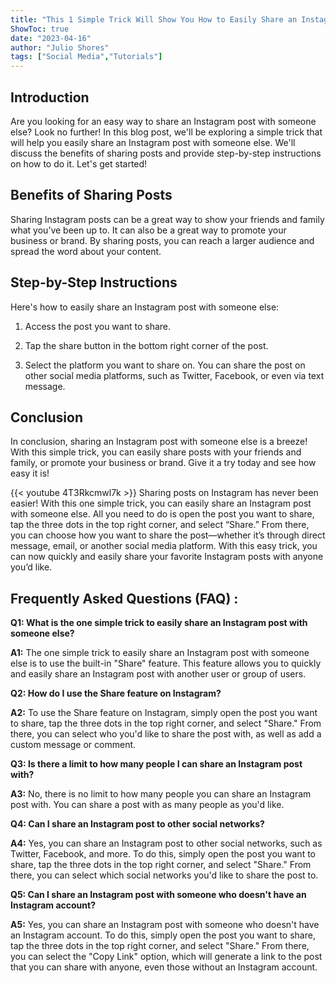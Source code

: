 ```yaml
---
title: "This 1 Simple Trick Will Show You How to Easily Share an Instagram Post with Someone Else!"
ShowToc: true 
date: "2023-04-16"
author: "Julio Shores" 
tags: ["Social Media","Tutorials"]
---
```

## Introduction

Are you looking for an easy way to share an Instagram post with someone else? Look no further! In this blog post, we'll be exploring a simple trick that will help you easily share an Instagram post with someone else. We'll discuss the benefits of sharing posts and provide step-by-step instructions on how to do it. Let's get started!

## Benefits of Sharing Posts

Sharing Instagram posts can be a great way to show your friends and family what you’ve been up to. It can also be a great way to promote your business or brand. By sharing posts, you can reach a larger audience and spread the word about your content.

## Step-by-Step Instructions

Here's how to easily share an Instagram post with someone else:

1. Access the post you want to share.

2. Tap the share button in the bottom right corner of the post.

3. Select the platform you want to share on. You can share the post on other social media platforms, such as Twitter, Facebook, or even via text message.

## Conclusion

In conclusion, sharing an Instagram post with someone else is a breeze! With this simple trick, you can easily share posts with your friends and family, or promote your business or brand. Give it a try today and see how easy it is!

{{< youtube 4T3Rkcmwl7k >}} 
Sharing posts on Instagram has never been easier! With this one simple trick, you can easily share an Instagram post with someone else. All you need to do is open the post you want to share, tap the three dots in the top right corner, and select “Share.” From there, you can choose how you want to share the post—whether it’s through direct message, email, or another social media platform. With this easy trick, you can now quickly and easily share your favorite Instagram posts with anyone you’d like.

## Frequently Asked Questions (FAQ) :
**Q1: What is the one simple trick to easily share an Instagram post with someone else?**

**A1:** The one simple trick to easily share an Instagram post with someone else is to use the built-in "Share" feature. This feature allows you to quickly and easily share an Instagram post with another user or group of users.

**Q2: How do I use the Share feature on Instagram?**

**A2:** To use the Share feature on Instagram, simply open the post you want to share, tap the three dots in the top right corner, and select "Share." From there, you can select who you'd like to share the post with, as well as add a custom message or comment.

**Q3: Is there a limit to how many people I can share an Instagram post with?**

**A3:** No, there is no limit to how many people you can share an Instagram post with. You can share a post with as many people as you'd like.

**Q4: Can I share an Instagram post to other social networks?**

**A4:** Yes, you can share an Instagram post to other social networks, such as Twitter, Facebook, and more. To do this, simply open the post you want to share, tap the three dots in the top right corner, and select "Share." From there, you can select which social networks you'd like to share the post to.

**Q5: Can I share an Instagram post with someone who doesn't have an Instagram account?**

**A5:** Yes, you can share an Instagram post with someone who doesn't have an Instagram account. To do this, simply open the post you want to share, tap the three dots in the top right corner, and select "Share." From there, you can select the "Copy Link" option, which will generate a link to the post that you can share with anyone, even those without an Instagram account.


